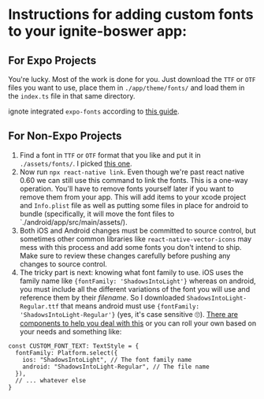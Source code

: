 # Instructions for adding custom fonts to your ignite-boswer app:

## For Expo Projects

You're lucky. Most of the work is done for you. Just download the `TTF` or `OTF` files you want to use, place them in `./app/theme/fonts/` and load them in the `index.ts` file in that same directory.

ignote integrated `expo-fonts` according to [this guide](https://docs.expo.io/versions/latest/sdk/font/).

## For Non-Expo Projects

1. Find a font in `TTF` or `OTF` format that you like and put it in `./assets/fonts/`. I picked [this one](https://fonts.google.com/specimen/Shadows+Into+Light).
2. Now run `npx react-native link`. Even though we're past react native 0.60 we can still use this command to link the fonts. This is a one-way operation. You'll have to remove fonts yourself later if you want to remove them from your app. This will add items to your xcode project and `Info.plist` file as well as putting some files in place for android to bundle (specifically, it will move the font files to `./android/app/src/main/assets/).
3. Both iOS and Android changes must be committed to source control, but sometimes other common libraries like `react-native-vector-icons` may mess with this process and add some fonts you don't intend to ship. Make sure to review these changes carefully before pushing any changes to source control.
4. The tricky part is next: knowing what font family to use. iOS uses the family name like `{fontFamily: 'ShadowsIntoLight'}` whereas on android, you must include all the different variations of the font you will use and reference them by their _filename_. So I downloaded `ShadowsIntoLight-Regular.ttf` that means android must use `{fontFamily: 'ShadowsIntoLight-Regular'}` (yes, it's case sensitive 🙄). [There are components to help you deal with this](https://github.com/lendup/react-native-cross-platform-text) or you can roll your own based on your needs and something like:

```
const CUSTOM_FONT_TEXT: TextStyle = {
  fontFamily: Platform.select({
    ios: "ShadowsIntoLight", // The font family name
    android: "ShadowsIntoLight-Regular", // The file name
  }),
  // ... whatever else
}
```
